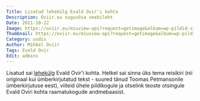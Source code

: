 ```yaml
---
Title: Lisatud lehekülg Evald Ovir'i kohta
Description: Oviir.eu suguvõsa veebileht
Date: 2011-10-22
Image: https://oviir.eu/miuview-api?request=getimage&album=wp-pildid-sisusse&item=evald-ovir-2.jpg&size=600&mode=longest
Thumbnail: https://oviir.eu/miuview-api?request=getimage&album=wp-pildid-sisusse&item=evald-ovir-2.jpg&size=600&mode=square
Category: uudis
Author: Mihkel Oviir
Tags: Evald Ovir
Edit: admins
---
```


Lisatud sai [lehekülg](%base_url%/oviirid/evald-ovir) Evald Ovir'i kohta. Hetkel sai sinna üks tema reisikiri (nii originaal kui ümberkirjutatud tekst - suured tänud Toomas Petmansonile ümberkirjutuse eest), viiteid ühele pildikogule ja otselink teoste otsingule Evald Oviri kohta raamatukogude andmebaasist.

